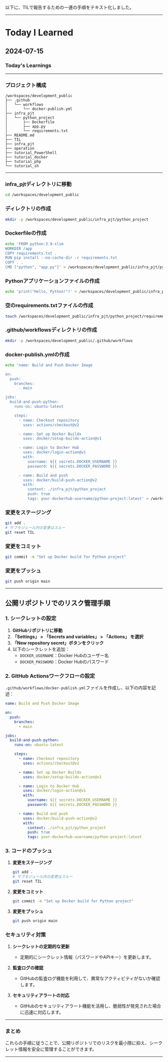 以下に、TILで報告するための一連の手順をテキスト化しました。

---

# Today I Learned

## 2024-07-15

### Today's Learnings

---

### プロジェクト構成

```
/workspaces/development_public
├── .github
│   └── workflows
│       └── docker-publish.yml
├── infra_pjt
│   └── python_project
│       ├── Dockerfile
│       ├── app.py
│       └── requirements.txt
├── README.md
├── TIL
├── infra_pjt
├── operation
├── tutorial_PowerShell
├── tutorial_docker
├── tutorial_php
└── tutorial_sh
```

---

### infra_pjtディレクトリに移動

```sh
cd /workspaces/development_public
```

### ディレクトリの作成

```sh
mkdir -p /workspaces/development_public/infra_pjt/python_project
```

### Dockerfileの作成

```sh
echo 'FROM python:3.9-slim
WORKDIR /app
COPY requirements.txt .
RUN pip install --no-cache-dir -r requirements.txt
COPY . .
CMD ["python", "app.py"]' > /workspaces/development_public/infra_pjt/python_project/Dockerfile
```

### Pythonアプリケーションファイルの作成

```sh
echo 'print("Hello, Python!")' > /workspaces/development_public/infra_pjt/python_project/app.py
```

### 空のrequirements.txtファイルの作成

```sh
touch /workspaces/development_public/infra_pjt/python_project/requirements.txt
```

### .github/workflowsディレクトリの作成

```sh
mkdir -p /workspaces/development_public/.github/workflows
```

### docker-publish.ymlの作成

```sh
echo 'name: Build and Push Docker Image

on:
  push:
    branches:
      - main

jobs:
  build-and-push-python:
    runs-on: ubuntu-latest

    steps:
      - name: Checkout repository
        uses: actions/checkout@v2

      - name: Set up Docker Buildx
        uses: docker/setup-buildx-action@v1

      - name: Login to Docker Hub
        uses: docker/login-action@v1
        with:
          username: ${{ secrets.DOCKER_USERNAME }}
          password: ${{ secrets.DOCKER_PASSWORD }}

      - name: Build and push
        uses: docker/build-push-action@v2
        with:
          context: ./infra_pjt/python_project
          push: true
          tags: your-dockerhub-username/python-project:latest' > /workspaces/development_public/.github/workflows/docker-publish.yml
```

### 変更をステージング

```sh
git add .
# サブモジュール内の変更はスルー
git reset TIL
```

### 変更をコミット

```sh
git commit -m "Set up Docker build for Python project"
```

### 変更をプッシュ

```sh
git push origin main
```

---

## 公開リポジトリでのリスク管理手順

### 1. シークレットの設定

1. **GitHubリポジトリに移動**
2. **「Settings」 > 「Secrets and variables」 > 「Actions」 を選択**
3. **「New repository secret」ボタンをクリック**
4. 以下のシークレットを追加：
   - `DOCKER_USERNAME`：Docker Hubのユーザー名
   - `DOCKER_PASSWORD`：Docker Hubのパスワード

### 2. GitHub Actionsワークフローの設定

`.github/workflows/docker-publish.yml`ファイルを作成し、以下の内容を記述：

```yaml
name: Build and Push Docker Image

on:
  push:
    branches:
      - main

jobs:
  build-and-push-python:
    runs-on: ubuntu-latest

    steps:
      - name: Checkout repository
        uses: actions/checkout@v2

      - name: Set up Docker Buildx
        uses: docker/setup-buildx-action@v1

      - name: Login to Docker Hub
        uses: docker/login-action@v1
        with:
          username: ${{ secrets.DOCKER_USERNAME }}
          password: ${{ secrets.DOCKER_PASSWORD }}

      - name: Build and push
        uses: docker/build-push-action@v2
        with:
          context: ./infra_pjt/python_project
          push: true
          tags: your-dockerhub-username/python-project:latest
```

### 3. コードのプッシュ

1. **変更をステージング**

    ```sh
    git add .
    # サブモジュール内の変更はスルー
    git reset TIL
    ```

2. **変更をコミット**

    ```sh
    git commit -m "Set up Docker build for Python project"
    ```

3. **変更をプッシュ**

    ```sh
    git push origin main
    ```

### セキュリティ対策

1. **シークレットの定期的な更新**
   - 定期的にシークレット情報（パスワードやAPIキー）を更新します。

2. **監査ログの確認**
   - GitHubの監査ログ機能を利用して、異常なアクティビティがないか確認します。

3. **セキュリティアラートの対応**
   - GitHubのセキュリティアラート機能を活用し、脆弱性が発見された場合に迅速に対応します。

---

### まとめ

これらの手順に従うことで、公開リポジトリでのリスクを最小限に抑え、シークレット情報を安全に管理することができます。

---


